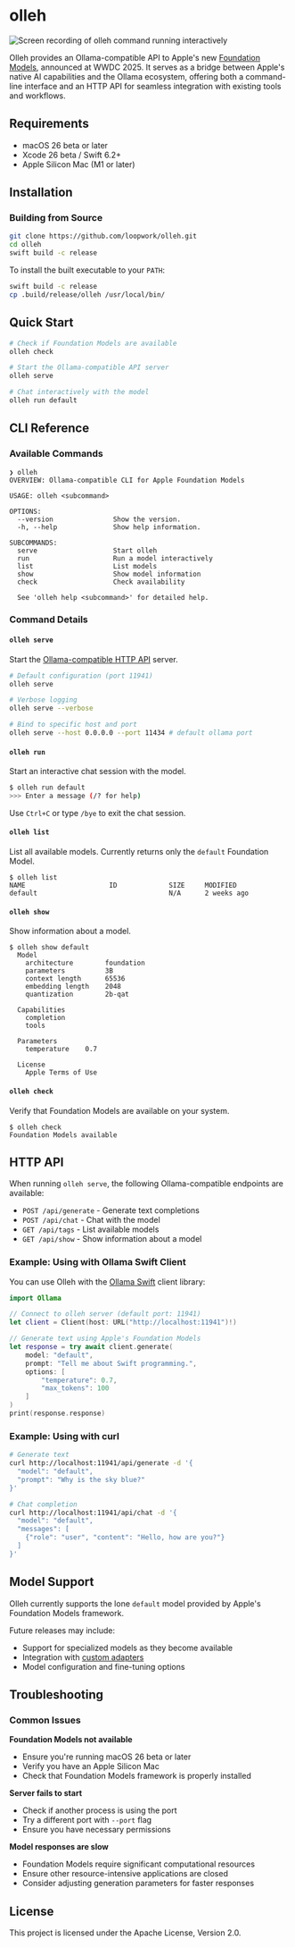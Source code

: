 # olleh

![Screen recording of olleh command running interactively](/demo.gif)

Olleh provides an Ollama-compatible API to Apple's new
[Foundation Models](https://developer.apple.com/documentation/foundationmodels),
announced at WWDC 2025.
It serves as a bridge between Apple's native AI capabilities and the
Ollama ecosystem, offering both a command-line interface and an HTTP API
for seamless integration with existing tools and workflows.

## Requirements

- macOS 26 beta or later
- Xcode 26 beta / Swift 6.2+
- Apple Silicon Mac (M1 or later)

## Installation

### Building from Source

```bash
git clone https://github.com/loopwork/olleh.git
cd olleh
swift build -c release
```

To install the built executable to your `PATH`:

```bash
swift build -c release
cp .build/release/olleh /usr/local/bin/
```

## Quick Start

```bash
# Check if Foundation Models are available
olleh check

# Start the Ollama-compatible API server
olleh serve

# Chat interactively with the model
olleh run default
```

## CLI Reference

### Available Commands

```terminal
❯ olleh
OVERVIEW: Ollama-compatible CLI for Apple Foundation Models

USAGE: olleh <subcommand>

OPTIONS:
  --version               Show the version.
  -h, --help              Show help information.

SUBCOMMANDS:
  serve                   Start olleh
  run                     Run a model interactively
  list                    List models
  show                    Show model information
  check                   Check availability

  See 'olleh help <subcommand>' for detailed help.
```

### Command Details

#### `olleh serve`

Start the [Ollama-compatible HTTP API](https://github.com/ollama/ollama/blob/main/docs/api.md) server.

```bash
# Default configuration (port 11941)
olleh serve

# Verbose logging
olleh serve --verbose

# Bind to specific host and port
olleh serve --host 0.0.0.0 --port 11434 # default ollama port 
```

#### `olleh run`

Start an interactive chat session with the model.

```bash
$ olleh run default
>>> Enter a message (/? for help)
```

Use `Ctrl+C` or type `/bye` to exit the chat session.

#### `olleh list`

List all available models.
Currently returns only the `default` Foundation Model.

```console
$ olleh list
NAME                     ID             SIZE     MODIFIED
default                                 N/A      2 weeks ago
```

#### `olleh show`

Show information about a model.

```console
$ olleh show default
  Model
    architecture        foundation
    parameters          3B
    context length      65536
    embedding length    2048
    quantization        2b-qat

  Capabilities
    completion
    tools

  Parameters
    temperature    0.7

  License
    Apple Terms of Use
```

#### `olleh check`

Verify that Foundation Models are available on your system.

```console
$ olleh check
Foundation Models available
```

## HTTP API

When running `olleh serve`,
the following Ollama-compatible endpoints are available:

- `POST /api/generate` - Generate text completions
- `POST /api/chat` - Chat with the model
- `GET /api/tags` - List available models
- `GET /api/show` - Show information about a model

### Example: Using with Ollama Swift Client

You can use Olleh with the
[Ollama Swift](https://github.com/loopwork/ollama-swift)
client library:

```swift
import Ollama

// Connect to olleh server (default port: 11941)
let client = Client(host: URL("http://localhost:11941")!)

// Generate text using Apple's Foundation Models
let response = try await client.generate(
    model: "default",
    prompt: "Tell me about Swift programming.",
    options: [
        "temperature": 0.7,
        "max_tokens": 100
    ]
)
print(response.response)
```

### Example: Using with curl

```bash
# Generate text
curl http://localhost:11941/api/generate -d '{
  "model": "default",
  "prompt": "Why is the sky blue?"
}'

# Chat completion
curl http://localhost:11941/api/chat -d '{
  "model": "default",
  "messages": [
    {"role": "user", "content": "Hello, how are you?"}
  ]
}'
```

## Model Support

Olleh currently supports the lone `default` model
provided by Apple's Foundation Models framework.

Future releases may include:
- Support for specialized models as they become available
- Integration with [custom adapters](https://developer.apple.com/apple-intelligence/foundation-models-adapter/)
- Model configuration and fine-tuning options

## Troubleshooting

### Common Issues

**Foundation Models not available**
- Ensure you're running macOS 26 beta or later
- Verify you have an Apple Silicon Mac
- Check that Foundation Models framework is properly installed

**Server fails to start**
- Check if another process is using the port
- Try a different port with `--port` flag
- Ensure you have necessary permissions

**Model responses are slow**
- Foundation Models require significant computational resources
- Ensure other resource-intensive applications are closed
- Consider adjusting generation parameters for faster responses

## License

This project is licensed under the Apache License, Version 2.0.
